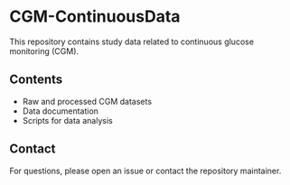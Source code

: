 # CGM-ContinuousData

This repository contains study data related to continuous glucose monitoring (CGM).

## Contents

- Raw and processed CGM datasets
- Data documentation
- Scripts for data analysis

## Contact

For questions, please open an issue or contact the repository maintainer.
